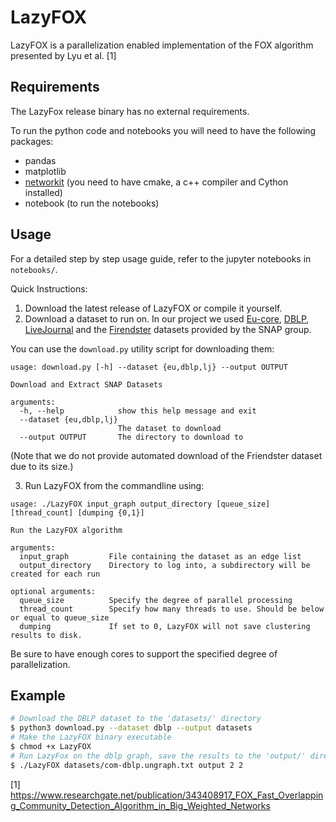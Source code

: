 # LazyFOX

LazyFOX is a parallelization enabled implementation of the FOX algorithm presented by Lyu et al. [1]

## Requirements
The LazyFox release binary has no external requirements.

To run the python code and notebooks you will need to have the following packages:
- pandas
- matplotlib
- [networkit](https://github.com/networkit/networkit) (you need to have cmake, a c++ compiler and Cython installed)
- notebook (to run the notebooks)

## Usage

For a detailed step by step usage guide, refer to the jupyter notebooks in `notebooks/`.

Quick Instructions:

1. Download the latest release of LazyFOX or compile it yourself.
2. Download a dataset to run on. In our project we used 
[Eu-core](https://snap.stanford.edu/data/email-Eu-core.html),
[DBLP](https://snap.stanford.edu/data/com-DBLP.html),
[LiveJournal](https://snap.stanford.edu/data/com-LiveJournal.html) and the
[Firendster](https://snap.stanford.edu/data/com-Friendster.html) datasets provided by the SNAP group.

You can use the `download.py` utility script for downloading them:
```
usage: download.py [-h] --dataset {eu,dblp,lj} --output OUTPUT

Download and Extract SNAP Datasets

arguments:
  -h, --help            show this help message and exit
  --dataset {eu,dblp,lj}
                        The dataset to download
  --output OUTPUT       The directory to download to
```
(Note that we do not provide automated download of the Friendster dataset due to its size.)

3. Run LazyFOX from the commandline using:
```
usage: ./LazyFOX input_graph output_directory [queue_size] [thread_count] [dumping {0,1}]

Run the LazyFOX algorithm

arguments:
  input_graph         File containing the dataset as an edge list
  output_directory    Directory to log into, a subdirectory will be created for each run

optional arguments:
  queue_size          Specify the degree of parallel processing
  thread_count        Specify how many threads to use. Should be below or equal to queue_size
  dumping             If set to 0, LazyFOX will not save clustering results to disk.
```


Be sure to have enough cores to support the specified degree of parallelization.

## Example
```bash
# Download the DBLP dataset to the 'datasets/' directory
$ python3 download.py --dataset dblp --output datasets
# Make the LazyFOX binary executable
$ chmod +x LazyFOX
# Run LazyFox on the dblp graph, save the results to the 'output/' directory using a queue size of 2 and a thread count of 2
$ ./LazyFOX datasets/com-dblp.ungraph.txt output 2 2
```

[1] https://www.researchgate.net/publication/343408917_FOX_Fast_Overlapping_Community_Detection_Algorithm_in_Big_Weighted_Networks
